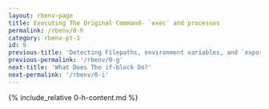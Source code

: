 ```yaml
---
layout: rbenv-page
title: Executing The Original Command- `exec` and processes
permalink: /rbenv/0-h
category: rbenv-pt-1
id: 8
previous-title: 'Detecting Filepaths, environment variables, and `export` statements'
previous-permalink: '/rbenv/0-g'
next-title: 'What Does The if-block Do?'
next-permalink: '/rbenv/0-i'
---
```


{% include_relative 0-h-content.md %}


